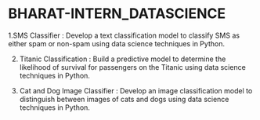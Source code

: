 # BHARAT-INTERN_DATASCIENCE

1.SMS Classifier :
Develop a text classification model to
classify SMS as either spam or non-spam
using data science techniques in Python.

2. Titanic Classification :
Build a predictive model to determine the
likelihood of survival for passengers on
the Titanic using data science techniques
in Python.

3. Cat and Dog Image Classifier :
Develop an image classification model to
distinguish between images of cats and dogs
using data science techniques in Python.
